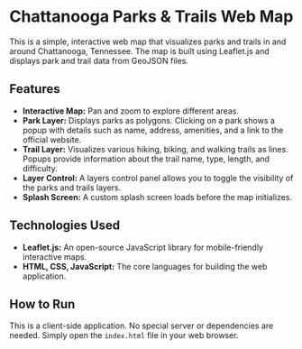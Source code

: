 # Chattanooga Parks & Trails Web Map

This is a simple, interactive web map that visualizes parks and trails in and around Chattanooga, Tennessee. The map is built using Leaflet.js and displays park and trail data from GeoJSON files.

## Features

* **Interactive Map:** Pan and zoom to explore different areas.
* **Park Layer:** Displays parks as polygons. Clicking on a park shows a popup with details such as name, address, amenities, and a link to the official website.
* **Trail Layer:** Visualizes various hiking, biking, and walking trails as lines. Popups provide information about the trail name, type, length, and difficulty.
* **Layer Control:** A layers control panel allows you to toggle the visibility of the parks and trails layers.
* **Splash Screen:** A custom splash screen loads before the map initializes.

## Technologies Used

* **Leaflet.js:** An open-source JavaScript library for mobile-friendly interactive maps.
* **HTML, CSS, JavaScript:** The core languages for building the web application.

## How to Run

This is a client-side application. No special server or dependencies are needed. Simply open the `index.html` file in your web browser.